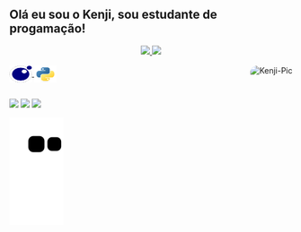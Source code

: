 ## Olá eu sou o Kenji, sou estudante de progamação!
<div align="center">
  <a href="https://github.com/xKenj1">
  <img height="180em" src="https://github-readme-stats.vercel.app/api?username=xKenj1&show_icons=true&theme=dark&include_all_commits=true&count_private=true"/>
  <img height="180em" src="https://github-readme-stats.vercel.app/api/top-langs/?username=xKenj1&layout=compact&langs_count=7&theme=dark"/>
</div>
<div style="display: inline_block"><br>
  <img align="center" alt="Kenji-Lua" height="30" width="40" src="https://raw.githubusercontent.com/devicons/devicon/master/icons/lua/lua-original.svg">
  <img align="center" alt="Kenji-Python" height="30" width="40" src="https://raw.githubusercontent.com/devicons/devicon/master/icons/python/python-original.svg">
  <img align="right" alt="Kenji-Pic" height="150" style="border-radius:12px;" src="https://media.discordapp.net/attachments/916039421835477033/949289714702225439/7ed50fe61e9adceacb55fc0af1ba612d.jpg">
</div>
  
  ##
 
<div> 
  <a href="https://www.youtube.com/channel/UCgc5IlYHfFIv2QNN8BSdxDQ" target="_blank"><img src="https://img.shields.io/badge/YouTube-FF0000?style=for-the-badge&logo=youtube&logoColor=white" target="_blank"></a>
  <a href="https://discord.gg/EyqbKgt2jH" target="_blank"><img src="https://img.shields.io/badge/Discord-7289DA?style=for-the-badge&logo=discord&logoColor=white" target="_blank"></a> 
  <a href = "mailto:kenjicode@gmail.com"><img src="https://img.shields.io/badge/-Gmail-%23333?style=for-the-badge&logo=gmail&logoColor=white" target="_blank"></a>
 
  ![Snake animation](https://github.com/xKenj1/xKenj1/blob/output/github-contribution-grid-snake.svg)
 
</div>
